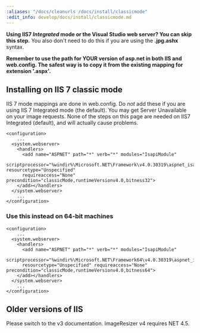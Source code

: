 ```yaml
---
:aliases: "/docs/cleanurls /docs/install/classicmode"
:edit_info: develop/docs/install/classicmode.md
---
```


**Using IIS7 *Integrated* mode or the Visual Studio web server? You can skip this step.** You also don't need to do this if you are using the **.jpg.ashx** syntax.


**Remember to use the path for YOUR version of asp.net in both IIS and web.config. The safest way is to copy it from the existing mapping for extension '.aspx'.**

## Installing on IIS 7 classic mode

IIS 7 mode mappings are done in web.config. Do *not* add these if you are using IIS 7 Integrated mode (the default). You may get Server Unavailable on your image requests. None of the steps on this page are needed on IIS7 Integrated (default), and will actually cause problems.

	<configuration>
	    ...
	  <system.webserver>
	    <handlers>
	      <add name="ASPNET" path="*" verb="*" modules="IsapiModule" 
	      scriptprocessor="%windir%\Microsoft.NET\Framework\v4.0.30319\aspnet_isapi.dll" resourcetype="Unspecified" 
	      requireaccess="None" precondition="classicMode,runtimeVersionv4.0,bitness32">
	    </add></handlers>
	  </system.webserver>
	    ...
	</configuration>

### Use this instead on 64-bit machines

	<configuration>
	    ...
	  <system.webserver>
	    <handlers>
	      <add name="ASPNET" path="*" verb="*" modules="IsapiModule" 
	      scriptprocessor="%windir%\Microsoft.NET\Framework64\v4.0.30319\aspnet_isapi.dll" 
	      resourcetype="Unspecified" requireaccess="None" precondition="classicMode,runtimeVersionv4.0,bitness64">
	    </add></handlers>
	  </system.webserver>
	    ...
	</configuration>


## Older versions of IIS

Please switch to the v3 documentation. ImageResizer v4 requires NET 4.5.